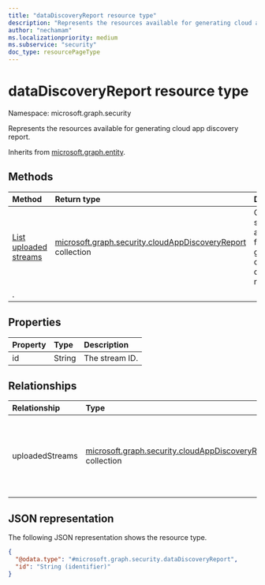 ```yaml
---
title: "dataDiscoveryReport resource type"
description: "Represents the resources available for generating cloud app discovery report."
author: "nechamam"
ms.localizationpriority: medium
ms.subservice: "security"
doc_type: resourcePageType
---
```


# dataDiscoveryReport resource type

Namespace: microsoft.graph.security

Represents the resources available for generating cloud app discovery report.

Inherits from [microsoft.graph.entity](../resources/entity.md).

## Methods
|Method|Return type|Description|
|:---|:---|:---|
|[List uploaded streams](../api/security-datadiscoveryreport-list-uploadedstreams.md)|[microsoft.graph.security.cloudAppDiscoveryReport](../resources/security-cloudappdiscoveryreport.md) collection|Get a list of streams available for generating cloud discovery report.
.|

## Properties
|Property|Type|Description|
|:---|:---|:---|
|id|String|The stream ID.|

## Relationships
|Relationship|Type|Description|
|:---|:---|:---|
|uploadedStreams|[microsoft.graph.security.cloudAppDiscoveryReport](../resources/security-cloudappdiscoveryreport.md) collection|A collection of streams available for generating cloud discovery report.|

## JSON representation
The following JSON representation shows the resource type.
<!-- {
  "blockType": "resource",
  "keyProperty": "id",
  "@odata.type": "microsoft.graph.security.dataDiscoveryReport",
  "baseType": "microsoft.graph.entity",
  "openType": false
}
-->
``` json
{
  "@odata.type": "#microsoft.graph.security.dataDiscoveryReport",
  "id": "String (identifier)"
}
```

